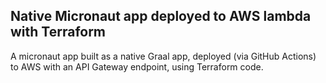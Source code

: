 ## Native Micronaut app deployed to AWS lambda with Terraform

A micronaut app built as a native Graal app, deployed (via GitHub Actions) to AWS with an API Gateway endpoint, using Terraform code.
